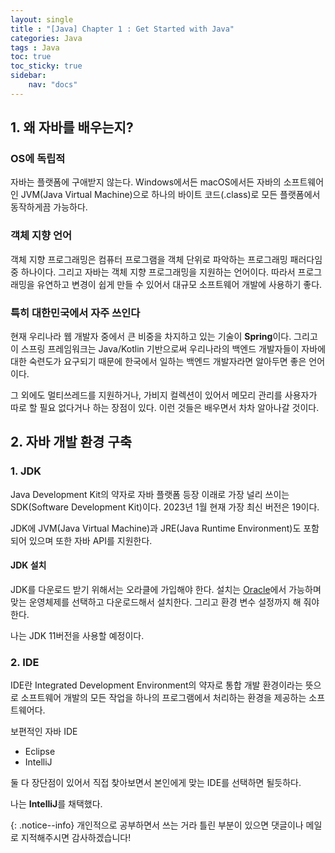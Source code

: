 ```yaml
---
layout: single
title : "[Java] Chapter 1 : Get Started with Java"
categories: Java
tags : Java
toc: true
toc_sticky: true
sidebar:
    nav: "docs"
---
```


## 1. 왜 자바를 배우는지?
### OS에 독립적
자바는 플랫폼에 구애받지 않는다. Windows에서든 macOS에서든 자바의 소프트웨어인 JVM(Java Virtual Machine)으로 하나의 바이트 코드(.class)로 모든 플랫폼에서 동작하게끔 가능하다.

### 객체 지향 언어
객체 지향 프로그래밍은 컴퓨터 프로그램을 객체 단위로 파악하는 프로그래밍 패러다임 중 하나이다. 그리고 자바는 객체 지향 프로그래밍을 지원하는 언어이다. 따라서 프로그래밍을 유연하고 변경이 쉽게 만들 수 있어서 대규모 소프트웨어 개발에 사용하기 좋다.

### 특히 대한민국에서 자주 쓰인다
현재 우리나라 웹 개발자 중에서 큰 비중을 차지하고 있는 기술이 **Spring**이다. 그리고 이 스프링 프레임워크는 Java/Kotlin 기반으로써 우리나라의 백엔드 개발자들이 자바에 대한 숙련도가 요구되기 때문에 한국에서 일하는 백엔드 개발자라면 알아두면 좋은 언어이다.

그 외에도 멀티쓰레드를 지원하거나, 가비지 컬렉션이 있어서 메모리 관리를 사용자가 따로 할 필요 없다거나 하는 장점이 있다. 이런 것들은 배우면서 차차 알아나갈 것이다.

## 2. 자바 개발 환경 구축

### 1. JDK
Java Development Kit의 약자로 자바 플랫폼 등장 이래로 가장 널리 쓰이는 SDK(Software Development Kit)이다. 2023년 1월 현재 가장 최신 버전은 19이다.

JDK에 JVM(Java Virtual Machine)과 JRE(Java Runtime Environment)도 포함되어 있으며 또한 자바 API를 지원한다.

#### JDK 설치
JDK를 다운로드 받기 위해서는 오라클에 가입해야 한다. 설치는 [Oracle](https://www.oracle.com/java/technologies/downloads/)에서 가능하며 맞는 운영체제를 선택하고 다운로드해서 설치한다. 그리고 환경 변수 설정까지 해 줘야 한다.

나는 JDK 11버전을 사용할 예정이다.

### 2. IDE
IDE란 Integrated Development Environment의 약자로 통합 개발 환경이라는 뜻으로 소프트웨어 개발의 모든 작업을 하나의 프로그램에서 처리하는 환경을 제공하는 소프트웨어다.

보편적인 자바 IDE
- Eclipse
- IntelliJ

둘 다 장단점이 있어서 직접 찾아보면서 본인에게 맞는 IDE를 선택하면 될듯하다. 

나는 **IntelliJ**를 채택했다.

{: .notice--info}
개인적으로 공부하면서 쓰는 거라 틀린 부분이 있으면 댓글이나 메일로 지적해주시면 감사하겠습니다!

